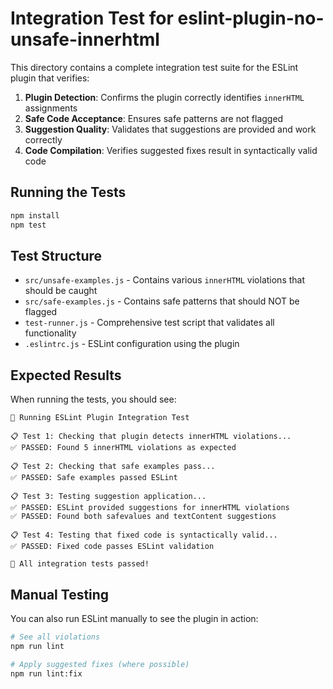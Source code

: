 # Integration Test for eslint-plugin-no-unsafe-innerhtml

This directory contains a complete integration test suite for the ESLint plugin that verifies:

1. **Plugin Detection**: Confirms the plugin correctly identifies `innerHTML` assignments
2. **Safe Code Acceptance**: Ensures safe patterns are not flagged
3. **Suggestion Quality**: Validates that suggestions are provided and work correctly
4. **Code Compilation**: Verifies suggested fixes result in syntactically valid code

## Running the Tests

```bash
npm install
npm test
```

## Test Structure

- `src/unsafe-examples.js` - Contains various `innerHTML` violations that should be caught
- `src/safe-examples.js` - Contains safe patterns that should NOT be flagged  
- `test-runner.js` - Comprehensive test script that validates all functionality
- `.eslintrc.js` - ESLint configuration using the plugin

## Expected Results

When running the tests, you should see:

```
🧪 Running ESLint Plugin Integration Test

📋 Test 1: Checking that plugin detects innerHTML violations...
✅ PASSED: Found 5 innerHTML violations as expected

📋 Test 2: Checking that safe examples pass...
✅ PASSED: Safe examples passed ESLint

📋 Test 3: Testing suggestion application...
✅ PASSED: ESLint provided suggestions for innerHTML violations
✅ PASSED: Found both safevalues and textContent suggestions

📋 Test 4: Testing that fixed code is syntactically valid...
✅ PASSED: Fixed code passes ESLint validation

🎉 All integration tests passed!
```

## Manual Testing

You can also run ESLint manually to see the plugin in action:

```bash
# See all violations
npm run lint

# Apply suggested fixes (where possible)
npm run lint:fix
```